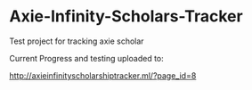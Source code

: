 # Axie-Infinity-Scholars-Tracker
Test project for tracking axie scholar


Current Progress and testing uploaded to:

http://axieinfinityscholarshiptracker.ml/?page_id=8


